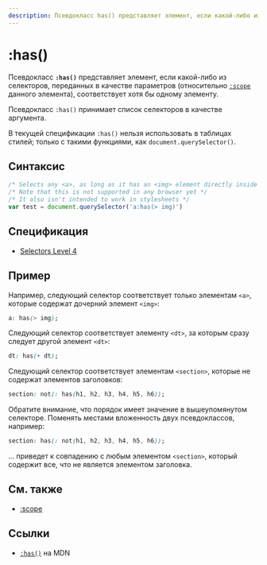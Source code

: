 ```yaml
---
description: Псевдокласс has() представляет элемент, если какой-либо из селекторов, переданных в качестве параметров, соответствует хотя бы одному элементу
---
```


# :has()

Псевдокласс **`:has()`** представляет элемент, если какой-либо из селекторов, переданных в качестве параметров (относительно [`:scope`](:scope.md) данного элемента), соответствует хотя бы одному элементу.

Псевдокласс `:has()` принимает список селекторов в качестве аргумента.

В текущей спецификации `:has()` нельзя использовать в таблицах стилей; только с такими функциями, как `document.querySelector()`.

## Синтаксис

```js
/* Selects any <a>, as long as it has an <img> element directly inside it  */
/* Note that this is not supported in any browser yet */
/* It also isn't intended to work in stylesheets */
var test = document.querySelector('a:has(> img)')
```

## Спецификация

- [Selectors Level 4](https://drafts.csswg.org/selectors-4/#relational)

## Пример

Например, следующий селектор соответствует только элементам `<a>`, которые содержат дочерний элемент `<img>`:

```css
a: has(> img);
```

Следующий селектор соответствует элементу `<dt>`, за которым сразу следует другой элемент `<dt>`:

```css
dt: has(+ dt);
```

Следующий селектор соответствует элементам `<section>`, которые не содержат элементов заголовков:

```css
section: not(: has(h1, h2, h3, h4, h5, h6));
```

Обратите внимание, что порядок имеет значение в вышеупомянутом селекторе. Поменять местами вложенность двух псевдоклассов, например:

```css
section: has(: not(h1, h2, h3, h4, h5, h6));
```

... приведет к совпадению с любым элементом `<section>`, который содержит все, что не является элементом заголовка.

## См. также

- [:scope](:scope.md)

## Ссылки

- [`:has()`](https://developer.mozilla.org/en-US/docs/Web/CSS/:has) на MDN
